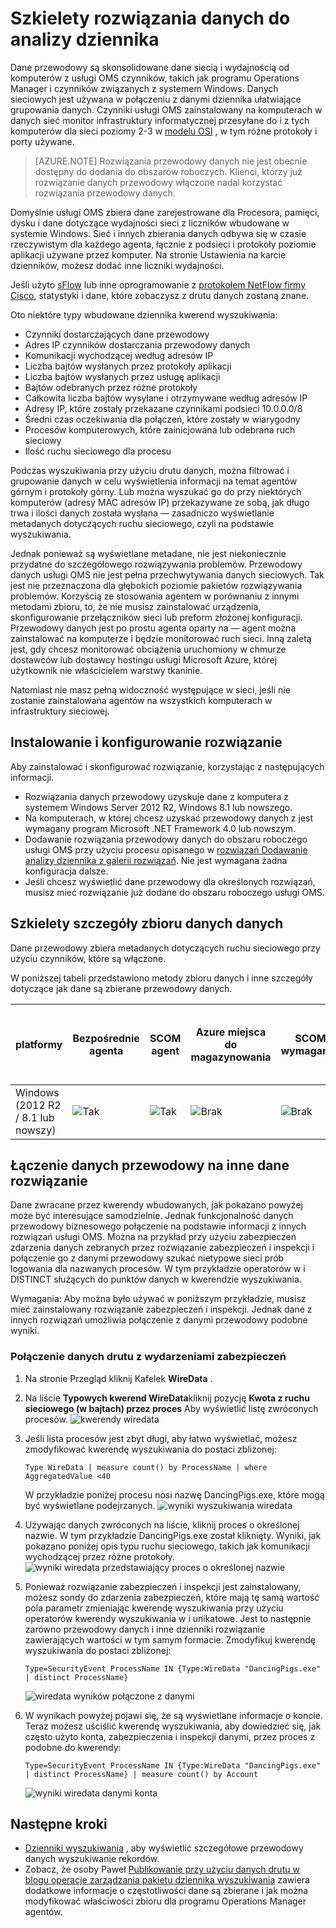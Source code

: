 <properties
    pageTitle="Szkielety rozwiązania danych w dzienniku analizy | Microsoft Azure"
    description="Dane przewodowy są skonsolidowane dane siecią i wydajnością od komputerów z usługi OMS czynników, takich jak programu Operations Manager i czynników związanych z systemem Windows. Danych sieciowych jest używana w połączeniu z danymi dziennika ułatwiające grupowania danych."
    services="log-analytics"
    documentationCenter=""
    authors="bandersmsft"
    manager="jwhit"
    editor=""/>

<tags
    ms.service="log-analytics"
    ms.workload="na"
    ms.tgt_pltfrm="na"
    ms.devlang="na"
    ms.topic="article"
    ms.date="08/11/2016"
    ms.author="banders"/>

# <a name="wire-data-solution-in-log-analytics"></a>Szkielety rozwiązania danych do analizy dziennika

Dane przewodowy są skonsolidowane dane siecią i wydajnością od komputerów z usługi OMS czynników, takich jak programu Operations Manager i czynników związanych z systemem Windows. Danych sieciowych jest używana w połączeniu z danymi dziennika ułatwiające grupowania danych. Czynniki usługi OMS zainstalowany na komputerach w danych sieć monitor infrastruktury informatycznej przesyłane do i z tych komputerów dla sieci poziomy 2-3 w [modelu OSI](https://en.wikipedia.org/wiki/OSI_model) , w tym różne protokoły i porty używane.

>[AZURE.NOTE] Rozwiązania przewodowy danych nie jest obecnie dostępny do dodania do obszarów roboczych. Klienci, którzy już rozwiązanie danych przewodowy włączone nadal korzystać rozwiązania przewodowy danych.

Domyślnie usługi OMS zbiera dane zarejestrowane dla Procesora, pamięci, dysku i dane dotyczące wydajności sieci z liczników wbudowane w systemie Windows. Sieć i innych zbierania danych odbywa się w czasie rzeczywistym dla każdego agenta, łącznie z podsieci i protokoły poziomie aplikacji używane przez komputer. Na stronie Ustawienia na karcie dzienników, możesz dodać inne liczniki wydajności.

Jeśli użyto [sFlow](http://www.sflow.org/) lub inne oprogramowanie z [protokołem NetFlow firmy Cisco](http://www.cisco.com/c/en/us/products/collateral/ios-nx-os-software/ios-netflow/prod_white_paper0900aecd80406232.html), statystyki i dane, które zobaczysz z drutu danych zostaną znane.

Oto niektóre typy wbudowane dziennika kwerend wyszukiwania:

- Czynniki dostarczających dane przewodowy
- Adres IP czynników dostarczania przewodowy danych
- Komunikacji wychodzącej według adresów IP
- Liczba bajtów wysłanych przez protokoły aplikacji
- Liczba bajtów wysłanych przez usługę aplikacji
- Bajtów odebranych przez różne protokoły
- Całkowita liczba bajtów wysyłane i otrzymywane według adresów IP
- Adresy IP, które zostały przekazane czynnikami podsieci 10.0.0.0/8
- Średni czas oczekiwania dla połączeń, które zostały w wiarygodny
- Procesów komputerowych, które zainicjowana lub odebrana ruch sieciowy
- Ilość ruchu sieciowego dla procesu

Podczas wyszukiwania przy użyciu drutu danych, można filtrować i grupowanie danych w celu wyświetlenia informacji na temat agentów górnym i protokoły górny. Lub można wyszukać go do przy niektórych komputerów (adresy MAC adresów IP) przekazywane ze sobą, jak długo trwa i ilości danych została wysłana — zasadniczo wyświetlanie metadanych dotyczących ruchu sieciowego, czyli na podstawie wyszukiwania.

Jednak ponieważ są wyświetlane metadane, nie jest niekoniecznie przydatne do szczegółowego rozwiązywania problemów. Przewodowy danych usługi OMS nie jest pełna przechwytywania danych sieciowych. Tak jest nie przeznaczona dla głębokich poziomie pakietów rozwiązywania problemów.
Korzyścią ze stosowania agentem w porównaniu z innymi metodami zbioru, to, że nie musisz zainstalować urządzenia, skonfigurowanie przełączników sieci lub preform złożonej konfiguracji. Przewodowy danych jest po prostu agenta oparty na — agent można zainstalować na komputerze i będzie monitorować ruch sieci. Inną zaletą jest, gdy chcesz monitorować obciążenia uruchomiony w chmurze dostawców lub dostawcy hostingu usługi Microsoft Azure, której użytkownik nie właścicielem warstwy tkaninie.

Natomiast nie masz pełną widoczność występujące w sieci, jeśli nie zostanie zainstalowana agentów na wszystkich komputerach w infrastruktury sieciowej.

## <a name="installing-and-configuring-the-solution"></a>Instalowanie i konfigurowanie rozwiązanie
Aby zainstalować i skonfigurować rozwiązanie, korzystając z następujących informacji.

- Rozwiązania danych przewodowy uzyskuje dane z komputera z systemem Windows Server 2012 R2, Windows 8.1 lub nowszego.
- Na komputerach, w której chcesz uzyskać przewodowy danych z jest wymagany program Microsoft .NET Framework 4.0 lub nowszym.
- Dodawanie rozwiązania przewodowy danych do obszaru roboczego usługi OMS przy użyciu procesu opisanego w [rozwiązań Dodawanie analizy dziennika z galerii rozwiązań](log-analytics-add-solutions.md).  Nie jest wymagana żadna konfiguracja dalsze.
- Jeśli chcesz wyświetlić dane przewodowy dla określonych rozwiązań, musisz mieć rozwiązanie już dodane do obszaru roboczego usługi OMS.

## <a name="wire-data-data-collection-details"></a>Szkielety szczegóły zbioru danych danych

Dane przewodowy zbiera metadanych dotyczących ruchu sieciowego przy użyciu czynników, które są włączone.

W poniższej tabeli przedstawiono metody zbioru danych i inne szczegóły dotyczące jak dane są zbierane przewodowy danych.


| platformy | Bezpośrednie agenta | SCOM agent | Azure miejsca do magazynowania | SCOM wymagane? | Dane agenta SCOM wysyłane za pośrednictwem grupy zarządzania | częstotliwość pobierania |
|---|---|---|---|---|---|---|
|Windows (2012 R2 / 8.1 lub nowszy)|![Tak](./media/log-analytics-wire-data/oms-bullet-green.png)|![Tak](./media/log-analytics-wire-data/oms-bullet-green.png)|![Brak](./media/log-analytics-wire-data/oms-bullet-red.png)|            ![Brak](./media/log-analytics-wire-data/oms-bullet-red.png)|![Brak](./media/log-analytics-wire-data/oms-bullet-red.png)| co minutę|


## <a name="combining-wire-data-with-other-solution-data"></a>Łączenie danych przewodowy na inne dane rozwiązanie

Dane zwracane przez kwerendy wbudowanych, jak pokazano powyżej może być interesujące samodzielnie. Jednak funkcjonalność danych przewodowy biznesowego połączenie na podstawie informacji z innych rozwiązań usługi OMS. Można na przykład przy użyciu zabezpieczeń zdarzenia danych zebranych przez rozwiązanie zabezpieczeń i inspekcji i połączenie go z danymi przewodowy szukać nietypowe sieci prób logowania dla nazwanych procesów.  W tym przykładzie operatorów w i DISTINCT służących do punktów danych w kwerendzie wyszukiwania.

Wymagania: Aby można było używać w poniższym przykładzie, musisz mieć zainstalowany rozwiązanie zabezpieczeń i inspekcji. Jednak dane z innych rozwiązań umożliwia połączenie z danymi przewodowy podobne wyniki.

### <a name="to-combine-wire-data-with-security-events"></a>Połączenie danych drutu z wydarzeniami zabezpieczeń

1. Na stronie Przegląd kliknij Kafelek **WireData** .
2. Na liście **Typowych kwerend WireData**kliknij pozycję **Kwota z ruchu sieciowego (w bajtach) przez proces** Aby wyświetlić listę zwróconych procesów.
    ![kwerendy wiredata](./media/log-analytics-wire-data/oms-wiredata-01.png)
3. Jeśli lista procesów jest zbyt długi, aby łatwo wyświetlać, możesz zmodyfikować kwerendę wyszukiwania do postaci zbliżonej:

    ```
    Type WireData | measure count() by ProcessName | where AggregatedValue <40
    ```
    W przykładzie poniżej procesu nosi nazwę DancingPigs.exe, które mogą być wyświetlane podejrzanych.
    ![wyniki wyszukiwania wiredata](./media/log-analytics-wire-data/oms-wiredata-02.png)

4. Używając danych zwróconych na liście, kliknij proces o określonej nazwie. W tym przykładzie DancingPigs.exe został kliknięty. Wyniki, jak pokazano poniżej opis typu ruchu sieciowego, takich jak komunikacji wychodzącej przez różne protokoły.
    ![wyniki wiredata przedstawiający proces o określonej nazwie](./media/log-analytics-wire-data/oms-wiredata-03.png)

5. Ponieważ rozwiązanie zabezpieczeń i inspekcji jest zainstalowany, możesz sondy do zdarzenia zabezpieczeń, które mają tę samą wartość pola parametr zmieniając kwerendę wyszukiwania przy użyciu operatorów kwerendy wyszukiwania w i unikatowe. Jest to następnie zarówno przewodowy danych i inne dzienniki rozwiązanie zawierających wartości w tym samym formacie. Zmodyfikuj kwerendę wyszukiwania do postaci zbliżonej:

    ```
    Type=SecurityEvent ProcessName IN {Type:WireData "DancingPigs.exe" | distinct ProcessName}
    ```    

    ![wiredata wyników połączone z danymi](./media/log-analytics-wire-data/oms-wiredata-04.png)
6. W wynikach powyżej pojawi się, że są wyświetlane informacje o koncie. Teraz możesz uściślić kwerendę wyszukiwania, aby dowiedzieć się, jak często użyto konta, zabezpieczenia i inspekcji danymi, przez proces z podobne do kwerendy:        

    ```
    Type=SecurityEvent ProcessName IN {Type:WireData "DancingPigs.exe" | distinct ProcessName} | measure count() by Account
    ```

    ![wyniki wiredata danymi konta](./media/log-analytics-wire-data/oms-wiredata-05.png)



## <a name="next-steps"></a>Następne kroki

- [Dzienniki wyszukiwania](log-analytics-log-searches.md) , aby wyświetlić szczegółowe przewodowy danych wyszukiwanie rekordów.
- Zobacz, że osoby Paweł [Publikowanie przy użyciu danych drutu w blogu operacje zarządzania pakietu dziennika wyszukiwania](http://blogs.msdn.com/b/dmuscett/archive/2015/09/09/using-wire-data-in-operations-management-suite.aspx) zawiera dodatkowe informacje o częstotliwości dane są zbierane i jak można modyfikować właściwości zbioru dla programu Operations Manager agentów.
